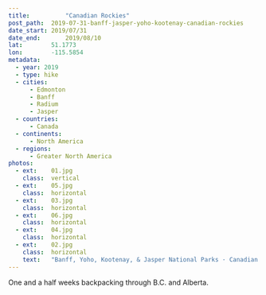 ```yaml
---
title:			"Canadian Rockies"
post_path:	2019-07-31-banff-jasper-yoho-kootenay-canadian-rockies
date_start:	2019/07/31
date_end:		2019/08/10
lat:        51.1773
lon:        -115.5854
metadata:
  - year: 2019
  - type: hike
  - cities:
      - Edmonton
      - Banff
      - Radium
      - Jasper
  - countries:
      - Canada
  - continents:
      - North America
  - regions:
      - Greater North America
photos:
  - ext:    01.jpg
    class:  vertical
  - ext:    05.jpg
    class:  horizontal
  - ext:    03.jpg
    class:  horizontal
  - ext:    06.jpg
    class:  horizontal
  - ext:    04.jpg
    class:  horizontal
  - ext:    02.jpg
    class:  horizontal
    text:   "Banff, Yoho, Kootenay, & Jasper National Parks · Canadian Rockies"
---
```

One and a half weeks backpacking through B.C. and Alberta.